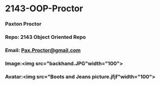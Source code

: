 # 2143-OOP-Proctor
### Paxton Proctor
### Repo: 2143 Object Oriented Repo
### Email: Pax.Proctor@gmail.com
### Image:<img src="backhand.JPG"width="100">
### Avatar:<img src="Boots and Jeans picture.jfjf"width="100">
